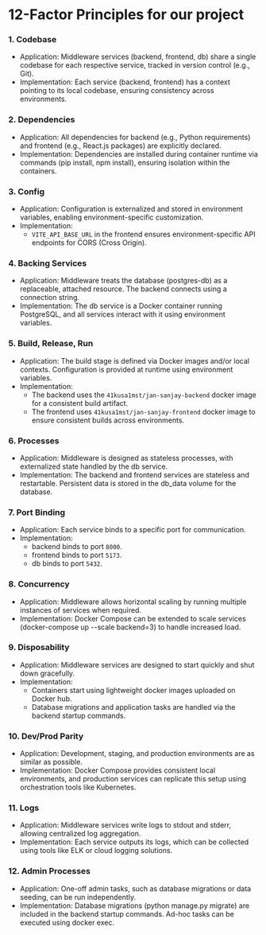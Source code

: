# 12-Factor Principles for our project

### 1. Codebase
* Application: Middleware services (backend, frontend, db) share a single codebase for each respective service, tracked in version control (e.g., Git).
* Implementation: Each service (backend, frontend) has a context pointing to its local codebase, ensuring consistency across environments.

### 2. Dependencies
* Application: All dependencies for backend (e.g., Python requirements) and frontend (e.g., React.js packages) are explicitly declared.
* Implementation: Dependencies are installed during container runtime via commands (pip install, npm install), ensuring isolation within the containers.

### 3. Config
* Application: Configuration is externalized and stored in environment variables, enabling environment-specific customization.
* Implementation:
    - `VITE_API_BASE_URL` in the frontend ensures environment-specific API endpoints for CORS (Cross Origin).

### 4. Backing Services
* Application: Middleware treats the database (postgres-db) as a replaceable, attached resource. The backend connects using a connection string.
* Implementation: The db service is a Docker container running PostgreSQL, and all services interact with it using environment variables.

### 5. Build, Release, Run
* Application: The build stage is defined via Docker images and/or local contexts. Configuration is provided at runtime using environment variables.
* Implementation:
    - The backend uses the `41kusa1mst/jan-sanjay-backend` docker image for a consistent build artifact.
    - The frontend uses `41kusa1mst/jan-sanjay-frontend` docker image to ensure consistent builds across environments.

### 6. Processes
* Application: Middleware is designed as stateless processes, with externalized state handled by the db service.
* Implementation: The backend and frontend services are stateless and restartable. Persistent data is stored in the db_data volume for the database.

### 7. Port Binding
* Application: Each service binds to a specific port for communication.
* Implementation:
    - backend binds to port `8000`.
    - frontend binds to port `5173`.
    - db binds to port `5432`.

### 8. Concurrency
* Application: Middleware allows horizontal scaling by running multiple instances of services when required.
* Implementation: Docker Compose can be extended to scale services (docker-compose up --scale backend=3) to handle increased load.

### 9. Disposability
* Application: Middleware services are designed to start quickly and shut down gracefully.
* Implementation:
    - Containers start using lightweight docker images uploaded on Docker hub.
    - Database migrations and application tasks are handled via the backend startup commands.

### 10. Dev/Prod Parity
* Application: Development, staging, and production environments are as similar as possible.
* Implementation: Docker Compose provides consistent local environments, and production services can replicate this setup using orchestration tools like Kubernetes.

### 11. Logs
* Application: Middleware services write logs to stdout and stderr, allowing centralized log aggregation.
* Implementation: Each service outputs its logs, which can be collected using tools like ELK or cloud logging solutions.

### 12. Admin Processes
* Application: One-off admin tasks, such as database migrations or data seeding, can be run independently.
* Implementation: Database migrations (python manage.py migrate) are included in the backend startup commands. Ad-hoc tasks can be executed using docker exec.